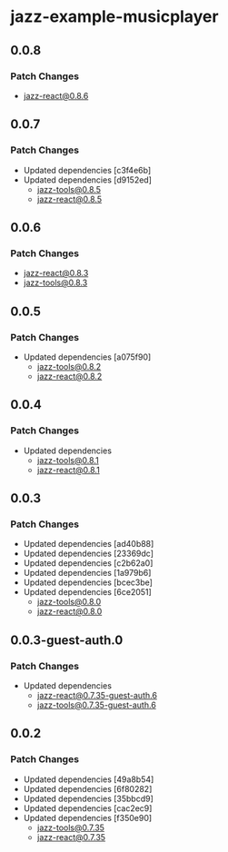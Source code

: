 # jazz-example-musicplayer

## 0.0.8

### Patch Changes

-   jazz-react@0.8.6

## 0.0.7

### Patch Changes

-   Updated dependencies [c3f4e6b]
-   Updated dependencies [d9152ed]
    -   jazz-tools@0.8.5
    -   jazz-react@0.8.5

## 0.0.6

### Patch Changes

-   jazz-react@0.8.3
-   jazz-tools@0.8.3

## 0.0.5

### Patch Changes

-   Updated dependencies [a075f90]
    -   jazz-tools@0.8.2
    -   jazz-react@0.8.2

## 0.0.4

### Patch Changes

-   Updated dependencies
    -   jazz-tools@0.8.1
    -   jazz-react@0.8.1

## 0.0.3

### Patch Changes

-   Updated dependencies [ad40b88]
-   Updated dependencies [23369dc]
-   Updated dependencies [c2b62a0]
-   Updated dependencies [1a979b6]
-   Updated dependencies [bcec3be]
-   Updated dependencies [6ce2051]
    -   jazz-tools@0.8.0
    -   jazz-react@0.8.0

## 0.0.3-guest-auth.0

### Patch Changes

-   Updated dependencies
    -   jazz-react@0.7.35-guest-auth.6
    -   jazz-tools@0.7.35-guest-auth.6

## 0.0.2

### Patch Changes

-   Updated dependencies [49a8b54]
-   Updated dependencies [6f80282]
-   Updated dependencies [35bbcd9]
-   Updated dependencies [cac2ec9]
-   Updated dependencies [f350e90]
    -   jazz-tools@0.7.35
    -   jazz-react@0.7.35
